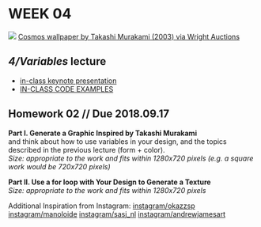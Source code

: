 # WEEK 04 

![](https://www.wright20.com/items/index/2000/130_2_art_design_september_2014_takashi_murakami_cosmos_wallpaper__wright_auction.jpg?t=1456272754)
[Cosmos wallpaper by Takashi Murakami (2003) via Wright Auctions](https://www.wright20.com/auctions/2014/09/art-design/130)


## _4/Variables_ lecture
- [in-class keynote presentation](https://github.com/johnbcarpenter/USC_IML288/blob/master/PDF/20180910_VARIABLES.pdf)
- [IN-CLASS CODE EXAMPLES](https://github.com/johnbcarpenter/USC_IML288/tree/master/CODE/WEEK04)

## Homework 02 // Due 2018.09.17
**Part I. Generate a Graphic Inspired by Takashi Murakami**  
and think about how to use variables in your design, and the topics described in the previous lecture (form + color).  
_Size: appropriate to the work and fits within 1280x720 pixels (e.g. a square work would be 720x720 pixels)_  

**Part II. Use a for loop with Your Design to Generate a Texture**  
_Size: appropriate to the work and fits within 1280x720 pixels_  

Additional Inspiration from Instagram:
[instagram/okazzsp](https://www.instagram.com/p/B18TmcIH0i8/)
[instagram/manoloide](https://www.instagram.com/p/Bo4r_YqHGnv/?igshid=1nzam444gp38e/)
[instagram/sasj_nl](https://www.instagram.com/p/Bu-yhS0nN18/?igshid=17rzs1uabpi5z/)
[instagram/andrewjamesart](https://www.instagram.com/p/BvJwTOjnF2k/?igshid=neylob2pf3kq/)
